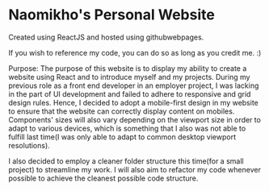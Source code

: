 # Naomikho's Personal Website
Created using ReactJS and hosted using githubwebpages.

If you wish to reference my code, you can do so as long as you credit me. :) 

Purpose:
The purpose of this website is to display my ability to create a website using React and to introduce myself and my projects.
During my previous role as a front end developer in an employer project, I was lacking in the part of UI development and failed to adhere to responsive and grid design rules. Hence, I decided to adopt a mobile-first design in my website to ensure that the website can correctly display content on mobiles. Components' sizes will also vary depending on the viewport size in order to adapt to various devices, which is something that I also was not able to fulfill last time(I was only able to adapt to common desktop viewport resolutions). 

I also decided to employ a cleaner folder structure this time(for a small project) to streamline my work. I will also aim to refactor my code whenever possible to achieve the cleanest possible code structure. 




